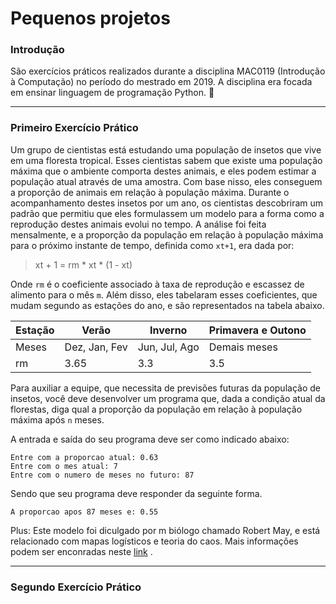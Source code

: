 # Pequenos projetos

### Introdução 
São exercícios práticos realizados durante a disciplina MAC0119 (Introdução à Computação) no período do mestrado em 2019. A disciplina era focada em ensinar linguagem de programação Python. :vulcan_salute:

---

### Primeiro Exercício Prático

Um grupo de cientistas está estudando uma população de insetos que vive em uma floresta tropical. Esses cientistas sabem que existe uma população máxima que o ambiente comporta destes animais, e eles podem estimar a população atual através de uma amostra. Com base nisso, eles conseguem a proporção de animais em relação à população máxima.
Durante o acompanhamento destes insetos por um ano, os cientistas descobriram um padrão que permitiu que eles formulassem um modelo para a forma como a reprodução destes animais evolui no tempo. A análise foi feita mensalmente, e a proporção da população em relação à população máxima para o próximo instante de tempo, definida como `xt+1`, era dada por:
    
>xt + 1 = rm * xt * (1 - xt)

Onde `rm` é o coeficiente associado à taxa de reprodução e escassez de alimento para o mês `m`. Além disso, eles tabelaram esses coeficientes, que mudam segundo as estações do ano, e são representados na tabela abaixo.

Estação|Verão|Inverno|Primavera e Outono
---|---|---|---
Meses|Dez, Jan, Fev|Jun, Jul, Ago|Demais meses
rm|3.65|3.3|3.5

Para auxiliar a equipe, que necessita de previsões futuras da população de insetos, você deve desenvolver um programa que, dada a condição atual da florestas, diga qual a proporção da população em relação à população máxima após `n` meses. 

A entrada e saída do seu programa deve ser como indicado abaixo:

```
Entre com a proporcao atual: 0.63
Entre com o mes atual: 7
Entre com o numero de meses no futuro: 87
```

Sendo que seu programa deve responder da seguinte forma.

```
A proporcao apos 87 meses e: 0.55
```

Plus: Este modelo foi diculgado por m biólogo chamado Robert May, e está relacionado com mapas logísticos e teoria do caos. Mais informações podem ser enconradas neste [link](https://en.wikipedia.org/wiki/Logistic_map) .

---

### Segundo Exercício Prático

